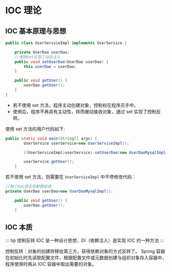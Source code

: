 # IOC 理论

## IOC 基本原理与思想

```java
public class UserServiceImpl implements UserService {

    private UserDao userDao;
    //使用set实现了动态注入
    public void setUserDao(UserDao userDao) {
        this.userDao = userDao;
    }

    public void getUser() {
        userDao.getUser();
    }
}
```

- 若不使用 set 方法，程序主动创建对象，控制权在程序员手中。
- 使用后，程序不再具有主动性，转而被动接收对象，通过 set 实现了控制反转。

使用 set 方法的用户代码如下:

```java
public static void main(String[] args) {
        UserService userService=new UserServiceImpl();

        ((UserServiceImpl)userService).setUserDao(new UserDaoMysqlImpl());

        userService.getUser();
    }
```

若不使用 set 方法，则需要在 `UserServiceImpl` 中不停修改代码：

```java
//每个Dao层实现都要赋值
private UserDao userDao=new UserDaoMysqlImpl();

    public void getUser() {
        userDao.getUser();
    }
```

## IOC 本质

::: tip
控制反转 IOC 是一种设计思想，DI（依赖注入）是实现 IOC 的一种方法
:::

控制反转：对象的创建转移给第三方，获得依赖对象的方式反转了。
Spring 容器在初始化时先读取配置文件，根据配置文件或元数据创建与组织对象存入容器中，程序使用时再从 IOC 容器中取出需要的对象。
